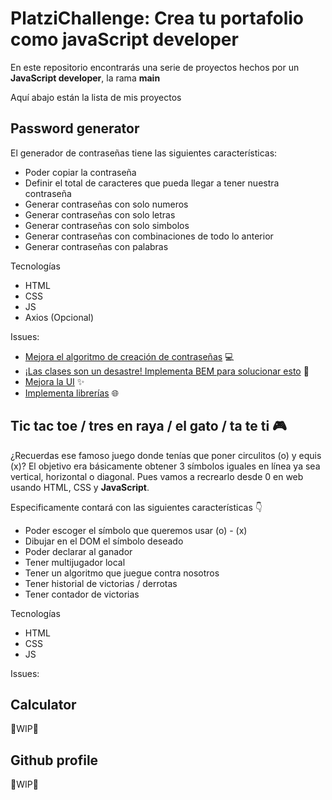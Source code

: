 # PlatziChallenge: Crea tu portafolio como javaScript developer

En este repositorio encontrarás una serie de proyectos hechos por un **JavaScript developer**, la rama **main** 

Aquí abajo están la lista de mis proyectos

## Password generator

El generador de contraseñas tiene las siguientes características:

- Poder copiar la contraseña
- Definir el total de caracteres que pueda llegar a tener nuestra contraseña
- Generar contraseñas con solo numeros
- Generar contraseñas con solo letras
- Generar contraseñas con solo simbolos
- Generar contraseñas con combinaciones de todo lo anterior
- Generar contraseñas con palabras

Tecnologías

- HTML
- CSS
- JS
- Axios (Opcional)

Issues:

- [Mejora el algoritmo de creación de contraseñas](https://github.com/LeoCode0/PlatziChallenge--js-dev/issues/3) 💻
- [¡Las clases son un desastre! Implementa BEM para solucionar esto](https://github.com/LeoCode0/PlatziChallenge--js-dev/issues/4) 🎨
- [Mejora la UI](https://github.com/LeoCode0/PlatziChallenge--js-dev/issues/5) ✨
- [Implementa librerías](https://github.com/LeoCode0/PlatziChallenge--js-dev/issues/6) 🌐

## Tic tac toe / tres en raya / el gato / ta te ti 🎮

¿Recuerdas ese famoso juego donde tenías que poner circulitos (o) y equis (x)? El objetivo era básicamente obtener 3 símbolos iguales en línea ya sea vertical, horizontal o diagonal. Pues vamos a recrearlo desde 0 en web usando HTML, CSS y **JavaScript**.

Especificamente contará con las siguientes características 👇

- Poder escoger el símbolo que queremos usar (o) - (x)
- Dibujar en el DOM el símbolo deseado
- Poder declarar al ganador
- Tener multijugador local
- Tener un algoritmo que juegue contra nosotros
- Tener historial de victorias / derrotas
- Tener contador de victorias

Tecnologías

- HTML
- CSS
- JS

Issues:

## Calculator

🚧WIP🚧

## Github profile

🚧WIP🚧
